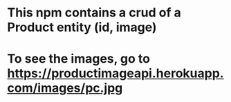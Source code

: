 # This npm contains a crud of a Product entity (id, image)
# To see the images, go to https://productimageapi.herokuapp.com/images/pc.jpg


